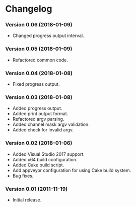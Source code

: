 # Changelog

### Version 0.06 (2018-01-09)

- Changed progress output interval.

### Version 0.05 (2018-01-09)

- Refactored common code.

### Version 0.04 (2018-01-08)

- Fixed progress output.

### Version 0.03 (2018-01-08)

- Added progress output.
- Added print output format.
- Refactored argv parsing.
- Added channel mask argv validation.
- Added check for invalid argv.

### Version 0.02 (2018-01-06)

- Added Visual Studio 2017 support.
- Added x64 build configuration.
- Added Cake build script.
- Add appveyor configuration for using Cake build system.
- Bug fixes.

### Version 0.01 (2011-11-19)

- Initial release.
